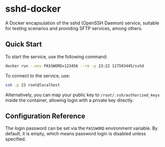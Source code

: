 # sshd-docker

A Docker encapsulation of the sshd (OpenSSH Daemon) service, suitable for testing scenarios and providing SFTP services, among others.

## Quick Start

To start the service, use the following command:

```sh
docker run --env PASSWORD=123456 --rm -p 23:22 117503445/sshd
```

To connect to the service, use:

```sh
ssh -p 23 root@localhost
```

Alternatively, you can map your public key to `/root/.ssh/authorized_keys` inside the container, allowing login with a private key directly.

## Configuration Reference

The login password can be set via the `PASSWORD` environment variable. By default, it is empty, which means password login is disabled unless specified.
